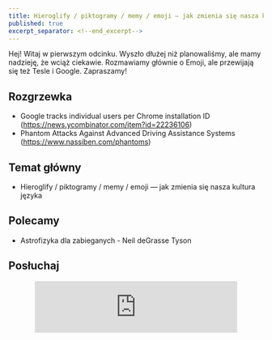 ```yaml
---
title: Hieroglify / piktogramy / memy / emoji — jak zmienia się nasza kultura języka.
published: true
excerpt_separator: <!--end_excerpt-->
---
```


Hej! Witaj w pierwszym odcinku. Wyszło dłużej niż planowaliśmy, ale mamy nadzieję, że wciąż ciekawie. Rozmawiamy głównie o Emoji, ale przewijają się też Tesle i Google. Zapraszamy!

<!--end_excerpt-->

## [](#header-2)Rozgrzewka

*   Google tracks individual users per Chrome installation ID (https://news.ycombinator.com/item?id=22236106) 
*   Phantom Attacks Against Advanced Driving Assistance Systems (https://www.nassiben.com/phantoms)


## [](#header-2)Temat główny

*   Hieroglify / piktogramy / memy / emoji — jak zmienia się nasza kultura języka

## [](#header-2)Polecamy 

*   Astrofizyka dla zabieganych - Neil deGrasse Tyson

## [](#header-2)Posłuchaj

<p align="center">
<iframe src="https://anchor.fm/damian-melniczuk/embed/episodes/Hieroglify--piktogramy--memy--emoji--jak-zmienia-si-nasza-kultura-jzyka-eah260" height="102px" width="400px" frameborder="0" scrolling="no"></iframe>
</p>
